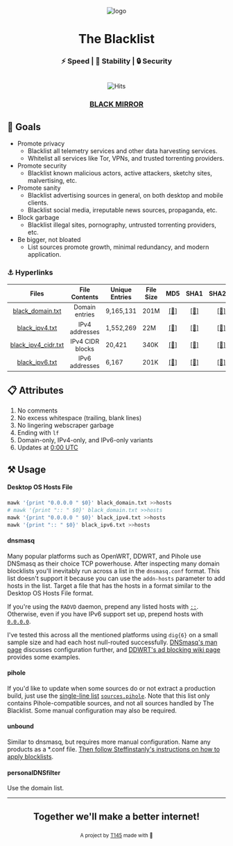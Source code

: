 <div align="center">
  <img src="logo.png"
       alt="logo"
       longdesc="https://github.com/T145/the-blacklist/master/.github/logo.png"
       crossorigin="anonymous"
       referrerpolicy="no-referrer" />
  <h1>The Blacklist</h1>
  <h3>⚡ Speed | 🧱 Stability | 🔒 Security</h3>
  <br>
  <img src="https://hitcounter.pythonanywhere.com/count/tag.svg?url=https%3A%2F%2Fgithub.com%2FT145%2Fthe-blacklist" alt="Hits">
  <h3><a href="https://github.com/T145/black-mirror">BLACK MIRROR</a></h3>
</div>

## 🥅 Goals

- Promote privacy
  - Blacklist all telemetry services and other data harvesting services.
  - Whitelist all services like Tor, VPNs, and trusted torrenting providers.
- Promote security
  - Blacklist known malicious actors, active attackers, sketchy sites, malvertising, etc.
- Promote sanity
  - Blacklist advertising sources in general, on both desktop and mobile clients.
  - Blacklist social media, irreputable news sources, propaganda, etc.
- Block garbage
  - Blacklist illegal sites, pornography, untrusted torrenting providers, etc.
- Be bigger, not bloated
  - List sources promote growth, minimal redundancy, and modern application.

### ⚓ Hyperlinks

<table>
  <thead>
    <tr>
      <th style="text-align:center">Files</th>
      <th style="text-align:center">File Contents</th>
      <th>Unique Entries</th>
      <th>File Size</th>
      <th>MD5</th>
      <th>SHA1</th>
      <th>SHA256</th>
    </tr>
  </thead>
  <tbody>
    <tr>
      <td style="text-align:center"><a href="https://github.com/T145/the-blacklist/releases/download/latest-domain/black_domain.txt">black_domain.txt</a></td>
      <td style="text-align:center">Domain entries</td>
      <td id="domain-count">9,165,131</td>
      <td id="domain-filesize">201M</td>
      <td style="text-align:center"><a href="https://github.com/T145/the-blacklist/releases/download/latest-domain/black_domain.md5">[🔗]</a></td>
      <td style="text-align:center"><a href="https://github.com/T145/the-blacklist/releases/download/latest-domain/black_domain.sha1">[🔗]</a></td>
      <td style="text-align:center"><a href="https://github.com/T145/the-blacklist/releases/download/latest-domain/black_domain.sha256">[🔗]</a></td>
    </tr>
    <tr>
      <td style="text-align:center"><a href="https://github.com/T145/the-blacklist/releases/download/latest-ipv4/black_ipv4.txt">black_ipv4.txt</a></td>
      <td style="text-align:center">IPv4 addresses</td>
      <td id="ipv4-count">1,552,269</td>
      <td id="ipv4-filesize">22M</td>
      <td style="text-align:center"><a href="https://github.com/T145/the-blacklist/releases/download/latest-ipv4/black_ipv4.md5">[🔗]</a></td>
      <td style="text-align:center"><a href="https://github.com/T145/the-blacklist/releases/download/latest-ipv4/black_ipv4.sha1">[🔗]</a></td>
      <td style="text-align:center"><a href="https://github.com/T145/the-blacklist/releases/download/latest-ipv4/black_ipv4.sha256">[🔗]</a></td>
    </tr>
    <tr>
      <td style="text-align:center"><a href="https://github.com/T145/the-blacklist/releases/download/latest-ipv4/black_ipv4_cidr.txt">black_ipv4_cidr.txt</a></td>
      <td style="text-align:center">IPv4 CIDR blocks</td>
      <td id="ipv4-cidr-count">20,421</td>
      <td id="ipv4-cidr-filesize">340K</td>
      <td style="text-align:center"><a href="https://github.com/T145/the-blacklist/releases/download/latest-ipv4/black_ipv4_cidr.md5">[🔗]</a></td>
      <td style="text-align:center"><a href="https://github.com/T145/the-blacklist/releases/download/latest-ipv4/black_ipv4_cidr.sha1">[🔗]</a></td>
      <td style="text-align:center"><a href="https://github.com/T145/the-blacklist/releases/download/latest-ipv4/black_ipv4_cidr.sha256">[🔗]</a></td>
    </tr>
    <tr>
      <td style="text-align:center"><a href="https://github.com/T145/the-blacklist/releases/download/latest-ipv6/black_ipv6.txt">black_ipv6.txt</a></td>
      <td style="text-align:center">IPv6 addresses</td>
      <td id="ipv6-count">6,167</td>
      <td id="ipv6-filesize">201K</td>
      <td style="text-align:center"><a href="https://github.com/T145/the-blacklist/releases/download/latest-ipv6/black_ipv6.md5">[🔗]</a></td>
      <td style="text-align:center"><a href="https://github.com/T145/the-blacklist/releases/download/latest-ipv6/black_ipv6.sha1">[🔗]</a></td>
      <td style="text-align:center"><a href="https://github.com/T145/the-blacklist/releases/download/latest-ipv6/black_ipv6.sha256">[🔗]</a></td>
    </tr>
  </tbody>
</table>

## 📋 Attributes

1. No comments
2. No excess whitespace (trailing, blank lines)
3. No lingering webscraper garbage
4. Ending with `lf`
5. Domain-only, IPv4-only, and IPv6-only variants
6. Updates at [0:00 UTC](https://www.timeanddate.com/time/zone/timezone/utc)

## ⚒️ Usage

#### Desktop OS Hosts File

```bash
mawk '{print "0.0.0.0 " $0}' black_domain.txt >>hosts
# mawk '{print ":: " $0}' black_domain.txt >>hosts
mawk '{print "0.0.0.0 " $0}' black_ipv4.txt >>hosts
mawk '{print ":: " $0}' black_ipv6.txt >>hosts
```

#### dnsmasq

Many popular platforms such as OpenWRT, DDWRT, and Pihole use DNSmasq as their choice TCP powerhouse. After inspecting many domain blocklists you'll inevitably run across a list in the `dnsmasq.conf` format. This list doesn't support it because you can use the `addn-hosts` parameter to add hosts in the list.
Target a file that has the hosts in a format similar to the Desktop OS Hosts File format.

If you're using the `RADVD` daemon, prepend any listed hosts with [`::`](https://stackoverflow.com/questions/40189084/what-is-ipv6-for-localhost-and-0-0-0-0). Otherwise, even if you have IPv6 support set up, prepend hosts with [`0.0.0.0`](https://github.com/StevenBlack/hosts#we-recommend-using-0000-instead-of-127001).

I've tested this across all the mentioned platforms using `dig{6}` on a small sample size and had each host null-routed successfully. [DNSmasq's man page](https://thekelleys.org.uk/dnsmasq/docs/dnsmasq-man.html) discusses configuration further, and [DDWRT's ad blocking wiki page](https://wiki.dd-wrt.com/wiki/index.php/Ad_blocking) provides some examples.

#### pihole

If you'd like to update when some sources do or not extract a production build, just use the [single-line list](https://discourse.pi-hole.net/t/how-to-add-blocklists-v5-and-later/32127) [`sources.pihole`](https://github.com/T145/the-blacklist/blob/master/sources/sources.pihole). Note that this list only contains Pihole-compatible sources, and not all sources handled by The Blacklist. Some manual configuration may also be required.

#### unbound

Similar to dnsmasq, but requires more manual configuration. Name any products as a \*.conf file. [Then follow Steffinstanly's instructions on how to apply blocklists](https://medium.com/@steffinstanly/unbound-dns-blocking-3567986a5735).

#### personalDNSfilter

Use the domain list.

---

<div align="center">
  <h2>Together we'll make a better internet!</h2>
  <sub>A project by <a href="https://github.com/T145" target="_blank">T145</a> made with 💖<pub>
</div>
